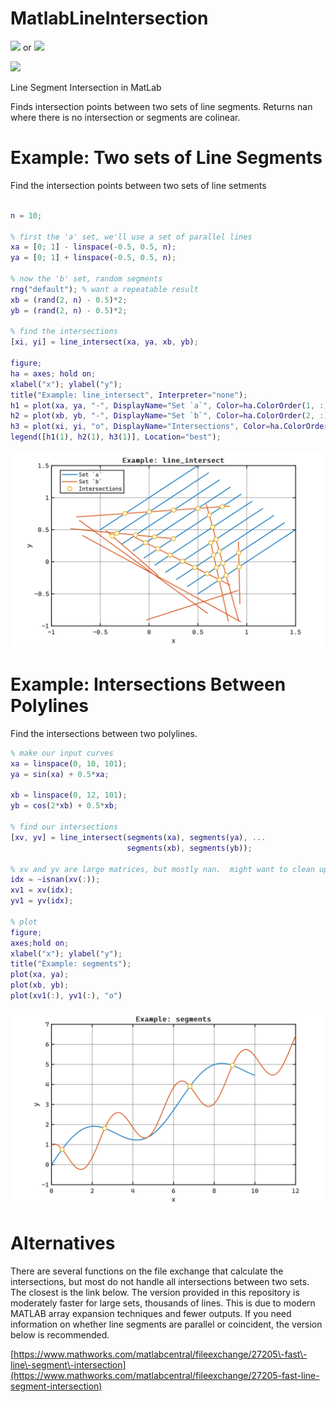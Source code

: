 
# MatlabLineIntersection

[<img src="https://www.mathworks.com/matlabcentral/images/matlab%2Dfile%2Dexchange.svg">](https://www.mathworks.com/matlabcentral/fileexchange/172409-matlablineintersection) or [<img src="https://www.mathworks.com/images/responsive/global/open%2Din%2Dmatlab%2Donline.svg">](https://matlab.mathworks.com/open/github/v1?repo=btmy87/MatlabLineIntersection&file=README.mlx)


[<img src="https://github.com/btmy87/MatlabLineIntersection/actions/workflows/Testing.yml/badge.svg">](https://github.com/btmy87/MatlabLineIntersection/actions/workflows/Testing.yml)


Line Segment Intersection in MatLab


Finds intersection points between two sets of line segments.  Returns nan where there is no intersection or segments are colinear.

# Example: Two sets of Line Segments

Find the intersection points between two sets of line setments

```matlab

n = 10;

% first the 'a' set, we'll use a set of parallel lines
xa = [0; 1] - linspace(-0.5, 0.5, n);
ya = [0; 1] + linspace(-0.5, 0.5, n);

% now the 'b' set, random segments
rng("default"); % want a repeatable result
xb = (rand(2, n) - 0.5)*2;
yb = (rand(2, n) - 0.5)*2;

% find the intersections
[xi, yi] = line_intersect(xa, ya, xb, yb);

figure; 
ha = axes; hold on;
xlabel("x"); ylabel("y");
title("Example: line_intersect", Interpreter="none");
h1 = plot(xa, ya, "-", DisplayName="Set `a`", Color=ha.ColorOrder(1, :));
h2 = plot(xb, yb, "-", DisplayName="Set `b`", Color=ha.ColorOrder(2, :));
h3 = plot(xi, yi, "o", DisplayName="Intersections", Color=ha.ColorOrder(3, :));
legend([h1(1), h2(1), h3(1)], Location="best");
```

<picture>
  <source media="(prefers-color-scheme: dark)" srcset="resources/README_0_dark.svg">
  <source media="(prefers-color-scheme: light)" srcset="resources/README_0_light.svg">
  <img alt="figure_0" src="resources/README_0_light.svg">
</picture>

# Example: Intersections Between Polylines

Find the intersections between two polylines.

```matlab
% make our input curves
xa = linspace(0, 10, 101);
ya = sin(xa) + 0.5*xa;

xb = linspace(0, 12, 101);
yb = cos(2*xb) + 0.5*xb;

% find our intersections
[xv, yv] = line_intersect(segments(xa), segments(ya), ...
                          segments(xb), segments(yb));

% xv and yv are large matrices, but mostly nan.  might want to clean up
idx = ~isnan(xv(:));
xv1 = xv(idx);
yv1 = yv(idx);

% plot
figure;
axes;hold on;
xlabel("x"); ylabel("y");
title("Example: segments");
plot(xa, ya);
plot(xb, yb);
plot(xv1(:), yv1(:), "o")
```

<picture>
  <source media="(prefers-color-scheme: dark)" srcset="resources/README_1_dark.svg">
  <source media="(prefers-color-scheme: light)" srcset="resources/README_1_light.svg">
  <img alt="figure_1" src="resources/README_1_light.svg">
</picture>

# Alternatives

There are several functions on the file exchange that calculate the intersections, but most do not handle all intersections between two sets.  The closest is the link below.  The version provided in this repository is moderately faster for large sets, thousands of lines.  This is due to modern MATLAB array expansion techniques and fewer outputs.  If you need information on whether line segments are parallel or coincident, the version below is recommended.


[https://www.mathworks.com/matlabcentral/fileexchange/27205\-fast\-line\-segment\-intersection](https://www.mathworks.com/matlabcentral/fileexchange/27205-fast-line-segment-intersection)

